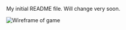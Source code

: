 My initial README file. Will change very soon.

![Wireframe of game](https://github.com/JordanBlount/the_game/blob/main/wireframes/wireframe.jpg)